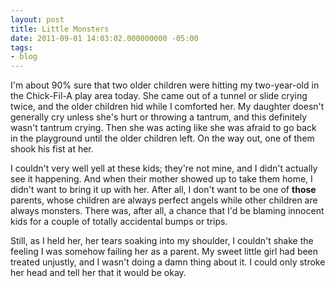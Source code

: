 ```yaml
---
layout: post
title: Little Monsters
date: 2011-09-01 14:03:02.000000000 -05:00
tags:
- blog
---
```

I'm about 90% sure that two older children were hitting my two-year-old in the Chick-Fil-A play area today. She came out of a tunnel or slide crying twice, and the older children hid while I comforted her. My daughter doesn't generally cry unless she's hurt or throwing a tantrum, and this definitely wasn't tantrum crying. Then she was acting like she was afraid to go back in the playground until the older children left. On the way out, one of them shook his fist at her.

I couldn't very well yell at these kids; they're not mine, and I didn't actually see it happening. And when their mother showed up to take them home, I didn't want to bring it up with her. After all, I don't want to be one of **those** parents, whose children are always perfect angels while other children are always monsters. There was, after all, a chance that I'd be blaming innocent kids for a couple of totally accidental bumps or trips.

Still, as I held her, her tears soaking into my shoulder, I couldn't shake the feeling I was somehow failing her as a parent. My sweet little girl had been treated unjustly, and I wasn't doing a damn thing about it. I could only stroke her head and tell her that it would be okay.
